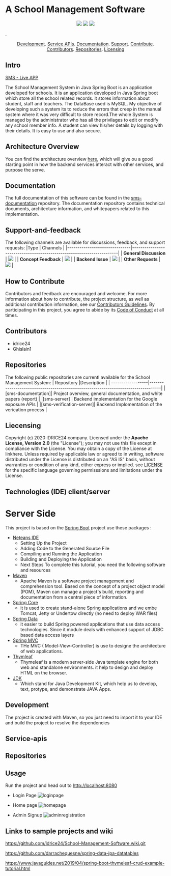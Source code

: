 # A School Management Software
<p align="center">
    <a href="https://github.com/idrice24/School-Management-Software/issues/" title="Open Issues"><img src="https://img.shields.io/github/issues/idrice24/School-Management-Software?style=flat-square "></a>
<a href="https://app.circleci.com/pipelines/github/idrice24/School-Management-Software.svg" title="Circleci"><img src="https://img.shields.io/circleci/build/github/idrice24/School-Management-Software?color=green&logo=red&style=flat-square?style=flat-square"></a>
	<a href="https://github.com/idrice24/School-Management-Software/" title="License"><img src="https://img.shields.io/github/license/idrice24/School-Management-Software?style=flat-square"></a>
</p>
. 
<p align="center">
	<a href="#development">Development</a></a>.
	<a href="#service-apis">Service APIs</a>.
	<a href="#documentation">Documentation</a>.
	<a href="#support-and-feedback">Support</a>.
	<a href="#how-to-contribute">Contribute</a>.
	<a href="#contributors">Contributors</a>.
	<a href="#repositories">Repositories</a>.
	<a href="#liecensing">Licensing</a>
</p>

## Intro
[SMS - Live APP](https://idrice24.github.io/School-Management-Software/)
<p>
The School Management System in Java Spring Boot is an application developed for schools. It is an application developed in Java Spring boot which store all the school related records. it stores information about student, staff and teachers. The DataBase used is MySQL. My objective of developing such a system its to reduce the errors that creep in the manual system where it was very difficult to store record.The whole System is managed by the administrator who has all the privilages to edit or modify any school member info. A student can view his/her details by logging with their details. It is easy to use and also secure.
 </p>
 
 ## Architecture Overview
You can find the architecture overview [here](documents/architecture-overview.md), which will give ou a good starting point in how the backend services interact with other services, and purpose the serve.


## Documentation
The full documentation of this software can be found in the [sms-documentation](https://) repository. The documentation repository contains technical documents, architecture information, and whitepapers related to this implementation.

## Support-and-feedback
The following channels are available for discussions, feedback, and support requests:
|Type							| Channels 																|
|-------------------------------|-----------------------------------------------------------------------|
| **General Discussion** | <a href="https://github.com/idrice24/School-Management-Software/issues/new/choose" title="General Discussion"><img src="https://img.shields.io/badge/idrice24-issues-blue"></a></a> |
| **Concept Feedback**	 | <a href="https://github.com/idrice24/School-Management-Software/issues/new/choose"><img src="https://img.shields.io/badge/idrice24-issues-blue"></a></a> |
| **Backend Issue**		 | <a href="https://github.com/idrice24/School-Management-Software/issues/" title="Open Issues"><img src="https://img.shields.io/github/issues/idrice24/School-Management-Software?style=flat-square "></a> |
| **Other Requests**	 | <a href="idrice.tsafouet@yahoo.com" title="Email IDRICE24 Team"><img src="https://img.shields.io/badge/idrice24-issues-blue"></a></a> |

## How to Contribute
Contributors and feedback are encouraged and welcome. For more information about how to contribute, the project structure, as well as additional contribution information, see our [Contributors Guidelines](./CONTRIBUTING.md). By participating in this project, you agree to abide by its [Code of Conduct](./CODE:OF_CONDUCT.md) at all times.

## Contributors 
- idrice24
- Ghislain1
## Repositories
The following public repositories are currentl available for the School Management System:
| Repository		|Description																		|
| ------------------|-----------------------------------------------------------------------------------|
|[sms-documentation]| Project overview, general documentation, and white papers (report)				|
|[sms-server]		| Backend implementation for the Google exposure APIs 								|
|[sms-verification-server]| Backend Implomentation of the verication process							|

## Liecensing
Copyright (c) 2020 IDRICE24 company.
Licensed under the **Apache License, Version 2.0** (the "License"); you may not use this file except in compliance with the License.
You may obtain a copy of the License at linkhere.
Unless required by applicable law or agreed to in writing, software distributed under the License is distributed on an "AS IS" basis, without warranties or condition of any kind, either express or implied. see [LICENSE](./LICENSE) for the specific language governing permisssions and limitations under the License.

## Technologies (IDE) client/server
# Server Side
This project is based on the [Spring Boot](http://projects.spring.io/spring-boot/) project use these packages :
- [Neteans IDE](https://netbeans.org/index.html)
    - Setting Up the Project
    - Adding Code to the Generated Source File
    - Compiling and Running the Application
    - Building and Deploying the Application
    - Next Steps
  To complete this tutorial, you need the following software and resources
- [Maven](https://maven.apache.org/)
    - Apache Maven is a software project management and comprehension tool. Based on the concept of a project object model (POM), Maven can manage a project's build, reporting and documentation from a central piece of information.
- [Spring Core](https://spring.io/projects/spring-boot)
    - it is used to create stand-alone Spring applications and we embe Tomcat, Jetty or Undertow directly (no need to deploy WAR files)
- [Spring Data](https://spring.io/projects/spring-data-jdbc)
    -  it easier to build Spring powered applications that use data access technologies. Since it module deals with enhanced support of JDBC based data access layers
- [Spring MVC](https://www.tutorialspoint.com/spring/spring_web_mvc_framework.htm)
    - THe MVC ( Model-View-Controller) is use to designe the architecture of web applications.
- [Thymleaf](https://www.thymeleaf.org/)
    - Thymeleaf is a modern server-side Java template engine for both web and standalone environments. it help to design and deploy HTML on the browser.
- [JDK](http://java.sun.com/javase/downloads/index.jsp)
    - Which stand for Java Development Kit, which help us to develop, text, protype, and demonstrate JAVA Apps.

## Development
The project is created with Maven, so you just need to import it to your IDE and build the project to resolve the dependencies

## Service-apis

## Repositories

## Usage 
Run the project and head out to [http://localhost:8080](http://localhost:8080)
* Login Page
![loginpage](https://github.com/idrice24/School-Management-Software/blob/master/src/main/resources/static/images/adminlogin.PNG)

* Home page
![homepage](https://github.com/idrice24/School-Management-Software/blob/master/src/main/resources/static/images/home%20page.PNG)
* Admin Signup
![adminregistration](https://github.com/idrice24/School-Management-Software/blob/master/src/main/resources/static/images/adminregistration.PNG)


## Links to sample projects and wiki
https://github.com/idrice24/School-Management-Software.wiki.git

https://github.com/darrachequesne/spring-data-jpa-datatables

https://www.javaguides.net/2019/04/spring-boot-thymeleaf-crud-example-tutorial.html
